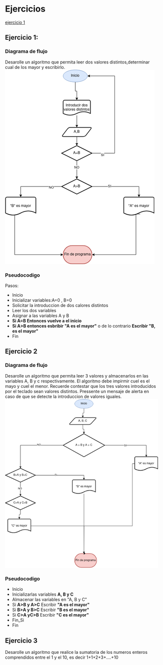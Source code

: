
# Ejercicios

[ejercicio 1](ejercicio-1)

## Ejercicio 1:
### Diagrama de flujo
Desarolle un algoritmo que permita leer dos valores distintos,determinar cual de los mayor y escribirlo.
<img src="images/diagrama%20de%20flujo.drawio.png"/>

### Pseudocodigo
 Pasos:
- Inicio
- Inicializar variables:A=0 , B=0
- Solicitar la introduccion de dos calores distintos
- Leer los dos variables
- Asignar a las variables A y B
- __Si A=B Entonces vuelve a el inicio__ 
- __Si A>B entonces esbribir "A es el mayor"__ o de lo contrario __Escribir "B, es el mayor"__
- Fin

## Ejercicio 2
### Diagrama de flujo
Desarolle un algoritmo que permita leer 3 valores y almacenarlos en las variables A, B y c respectivamente. El algoritmo debe impirmir cuel es el mayo y cuel el menor. Recuerde contestar que los tres valores introducidos por el teclado sean valores distintos. Pressente un mensaje de alerta en caso de que se detecte la introduccion de valores iguales.
<img src="images/diagrama_de_flujo2.drawio.png"/>

### Pseudocodigo
- Inicio
- Inicializarlas variables __A, B y C__
- Almacenar las variables en "A, B  y C"
- Si __A>B y A>C__ Escribir __"A es el mayor"__
- Si __B>A y B>C__ Escribir __"B es el mayor"__
- Si __C>A  yC>B__ Escribir __"C es el mayor"__
- Fin_Si
- Fin

## Ejercicio 3

Desarolle un algoritmo que realice la sumatoria de los numeros enteros comprendidos entre el 1 y el 10, es decir 1+1+2+3+....+10
